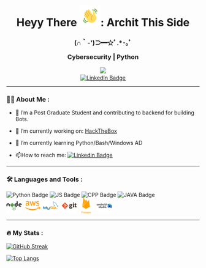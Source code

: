 <hi>
<h1 align="center">Heyy There <img src="https://github.com/anshulxd/anshulxd/blob/main/Wave.gif" height="55px" width="55px">: Archit This Side</h1>
<h3 align="center">(∩｀-')⊃━☆ﾟ.*･｡ﾟ
 
Cybersecurity | Python

</h3>

<gif>
<div id="header" align="center">
  <img src="https://media.giphy.com/media/qgQUggAC3Pfv687qPC/giphy.gif" width="300"/>
</div>

<social>
<div id="badges" align="center">
  <a href="https://www.linkedin.com/in/architmadankar21/">
    <img src="https://img.shields.io/badge/LinkedIn-0077B5?style=for-the-badge&logo=linkedin&logoColor=white" alt="LinkedIn Badge"/>
      </a>
<!--   <a href="https://instagram.com/whyarchit">
    <img src="https://img.shields.io/badge/Instagram-E4405F?style=for-the-badge&logo=instagram&logoColor=white" alt="Instagram Badge"/>
      </a> -->
</div>

<about-stuff>
  
---  
  
### :technologist: About Me :
 - :telescope: I’m a Post Graduate Student and contributing to backend for building Bots.
  
- 🔭 I’m currently working on: [HackTheBox](https://app.hackthebox.com/profile/448573)

- 🌱 I’m currently learning Python/Bash/Windows AD

- :mailbox:How to reach me:  [![Linkedin Badge](https://img.shields.io/badge/-linkedin-blue?style=flat&logo=Linkedin&logoColor=white)](https://www.linkedin.com/in/architmadankar21/)

 ---

### :hammer_and_wrench: Languages and Tools :
  <div id="skils">
    <a>
    <img src="https://img.shields.io/badge/Python-3776AB?style=for-the-badge&logo=python&logoColor=white" alt="Python Badge"/>
      </a>
    <a>
    <img src="https://img.shields.io/badge/JavaScript-F7DF1E?style=for-the-badge&logo=javascript&logoColor=black" alt="JS Badge"/>
      </a>
    <a>
    <img src="https://img.shields.io/badge/C%2B%2B-00599C?style=for-the-badge&logo=c%2B%2B&logoColor=white" alt="CPP Badge"/>
      </a>
    <a>
    <img src="https://img.shields.io/badge/Java-ED8B00?style=for-the-badge&logo=java&logoColor=white" alt="JAVA Badge"/>
      </a>
</div>
    <div id="skilsv2">
        <img src="https://github.com/devicons/devicon/blob/master/icons/nodejs/nodejs-original-wordmark.svg" title="NodeJS" alt="NodeJS" width="40" height="40"/>&nbsp;
        <img src="https://github.com/devicons/devicon/blob/master/icons/amazonwebservices/amazonwebservices-plain-wordmark.svg" title="AWS" alt="AWS" width="40" height="40"/>&nbsp;
        <img src="https://github.com/devicons/devicon/blob/master/icons/mysql/mysql-original-wordmark.svg" title="MySQL"  alt="MySQL" width="40" height="40"/>&nbsp;
        <img src="https://github.com/devicons/devicon/blob/master/icons/git/git-original-wordmark.svg" title="Git" **alt="Git" width="40" height="40"/>
        <img src="https://github.com/devicons/devicon/blob/master/icons/firebase/firebase-plain-wordmark.svg" title="Firebase" alt="Firebase" width="40" height="40"/>&nbsp;
      <img src="https://github.com/devicons/devicon/blob/master/icons/androidstudio/androidstudio-original-wordmark.svg" title="Firebase" alt="Firebase" width="40" height="40"/>&nbsp;
      </div>
  
  ---
  
  ### :fire: My Stats :
  
  [![GitHub Streak](http://github-readme-streak-stats.herokuapp.com?user=architmadankar&theme=dark&background=000000)](https://git.io/streak-stats)
  
  [![Top Langs](https://github-readme-stats.vercel.app/api/top-langs/?username=architmadankar&layout=compact&theme=vision-friendly-dark)](https://github.com/anuraghazra/github-readme-stats)
    
